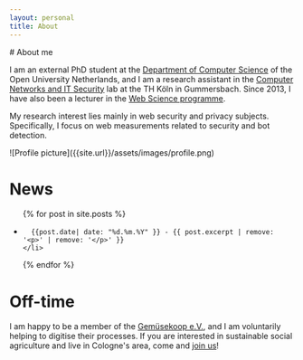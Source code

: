 ```yaml
---
layout: personal
title: About
---
```


<div class="floating-text-figure" markdown="1">
  <div class="continuous-text" markdown="1">
# About me

I am an external PhD student at the [Department of Computer Science](https://www.ou.nl/en/web/open-universiteit/onderzoek-informatica) of the Open University Netherlands, and I am a research assistant in the [Computer Networks and IT Security](https://blogs.gm.fh-koeln.de/ktds/de/startseite/) lab at the TH Köln in Gummersbach. Since 2013, I have also been a lecturer in the [Web Science programme](https://www.th-koeln.de/en/academics/web-science-masters-program_7228.php). 

My research interest lies mainly in web security and privacy subjects. Specifically, I focus on web measurements related to security and bot detection.

</div>
  <div class="fig-next-to-text" markdown="1">
![Profile picture]({{site.url}}/assets/images/profile.png)
  </div>
<div style="clear:both;"></div>
</div>



# News 

<ul>
  {% for post in site.posts %}
    <li>

      {{post.date| date: "%d.%m.%Y" }} - {{ post.excerpt | remove: '<p>' | remove: '</p>' }}
    </li>
  {% endfor %}
</ul>


# Off-time
I am happy to be a member of the [Gemüsekoop e.V.](https://www.gemuesekoop.de/), and I am voluntarily helping to digitise their processes. If you are interested in sustainable social agriculture and live in Cologne's area, come and [join us](https://www.gemuesekoop.de/mitmachen/)!
